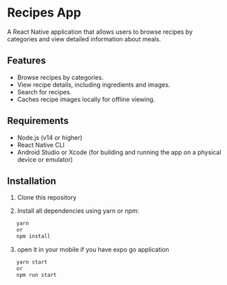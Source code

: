 # Recipes App

A React Native application that allows users to browse recipes by categories and view detailed information about meals.

## Features

- Browse recipes by categories.
- View recipe details, including ingredients and images.
- Search for recipes.
- Caches recipe images locally for offline viewing.

## Requirements

- Node.js (v14 or higher)
- React Native CLI
- Android Studio or Xcode (for building and running the app on a physical device or emulator)

## Installation

1. Clone this repository

2. Install all dependencies using yarn or npm:

```bash
   yarn
   or
   npm install
```

3. open it in your mobile if you have expo go application

```bash
   yarn start
   or
   npm run start
```

